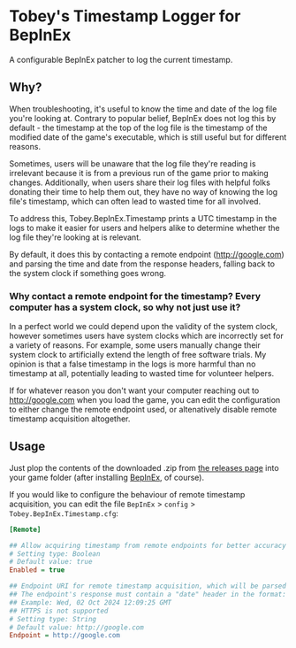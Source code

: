 # Tobey's Timestamp Logger for BepInEx

A configurable BepInEx patcher to log the current timestamp.

## Why?

When troubleshooting, it's useful to know the time and date of the log file you're looking at. Contrary to popular belief, BepInEx does not log this by default - the timestamp at the top of the log file is the timestamp of the modified date of the game's executable, which is still useful but for different reasons.

Sometimes, users will be unaware that the log file they're reading is irrelevant because it is from a previous run of the game prior to making changes. Additionally, when users share their log files with helpful folks donating their time to help them out, they have no way of knowing the log file's timestamp, which can often lead to wasted time for all involved.

To address this, Tobey.BepInEx.Timestamp prints a UTC timestamp in the logs to make it easier for users and helpers alike to determine whether the log file they're looking at is relevant.

By default, it does this by contacting a remote endpoint (http://google.com) and parsing the time and date from the response headers, falling back to the system clock if something goes wrong.

### Why contact a remote endpoint for the timestamp? Every computer has a system clock, so why not just use it?

In a perfect world we could depend upon the validity of the system clock, however sometimes users have system clocks which are incorrectly set for a variety of reasons. For example, some users manually change their system clock to artificially extend the length of free software trials. My opinion is that a false timestamp in the logs is more harmful than no timestamp at all, potentially leading to wasted time for volunteer helpers.

If for whatever reason you don't want your computer reaching out to http://google.com when you load the game, you can edit the configuration to either change the remote endpoint used, or altenatively disable remote timestamp acquisition altogether.

## Usage

Just plop the contents of the downloaded .zip from [the releases page](https://github.com/toebeann/Tobey.MLLoader.GameInfo/releases) into your game folder (after installing [BepInEx](https://github.com/BepInEx/BepInEx), of course).

If you would like to configure the behaviour of remote timestamp acquisition, you can edit the file `BepInEx` > `config` > `Tobey.BepInEx.Timestamp.cfg`:

```cfg
[Remote]

## Allow acquiring timestamp from remote endpoints for better accuracy
# Setting type: Boolean
# Default value: true
Enabled = true

## Endpoint URI for remote timestamp acquisition, which will be parsed from the response headers
## The endpoint's response must contain a "date" header in the format: ddd, dd MMM yyyy HH:mm:ss GMT
## Example: Wed, 02 Oct 2024 12:09:25 GMT
## HTTPS is not supported
# Setting type: String
# Default value: http://google.com
Endpoint = http://google.com
```
